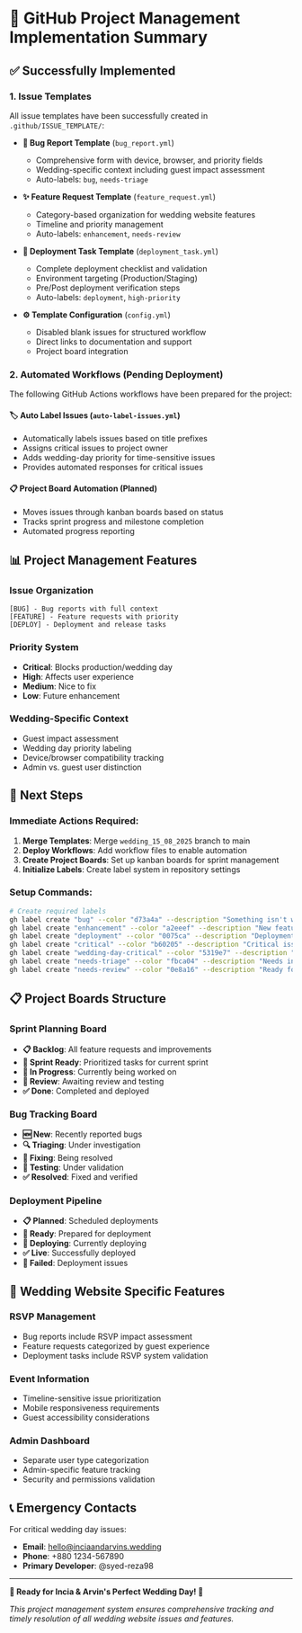# 🎯 GitHub Project Management Implementation Summary

## ✅ Successfully Implemented

### 1. Issue Templates
All issue templates have been successfully created in `.github/ISSUE_TEMPLATE/`:

- **🐛 Bug Report Template** (`bug_report.yml`)
  - Comprehensive form with device, browser, and priority fields
  - Wedding-specific context including guest impact assessment
  - Auto-labels: `bug`, `needs-triage`

- **✨ Feature Request Template** (`feature_request.yml`)
  - Category-based organization for wedding website features
  - Timeline and priority management
  - Auto-labels: `enhancement`, `needs-review`

- **🚀 Deployment Task Template** (`deployment_task.yml`)
  - Complete deployment checklist and validation
  - Environment targeting (Production/Staging)
  - Pre/Post deployment verification steps
  - Auto-labels: `deployment`, `high-priority`

- **⚙️ Template Configuration** (`config.yml`)
  - Disabled blank issues for structured workflow
  - Direct links to documentation and support
  - Project board integration

### 2. Automated Workflows (Pending Deployment)

The following GitHub Actions workflows have been prepared for the project:

#### 🏷️ Auto Label Issues (`auto-label-issues.yml`)
- Automatically labels issues based on title prefixes
- Assigns critical issues to project owner
- Adds wedding-day priority for time-sensitive issues
- Provides automated responses for critical issues

#### 📋 Project Board Automation (Planned)
- Moves issues through kanban boards based on status
- Tracks sprint progress and milestone completion
- Automated progress reporting

## 📊 Project Management Features

### Issue Organization
```
[BUG] - Bug reports with full context
[FEATURE] - Feature requests with priority
[DEPLOY] - Deployment and release tasks
```

### Priority System
- **Critical**: Blocks production/wedding day
- **High**: Affects user experience
- **Medium**: Nice to fix
- **Low**: Future enhancement

### Wedding-Specific Context
- Guest impact assessment
- Wedding day priority labeling
- Device/browser compatibility tracking
- Admin vs. guest user distinction

## 🚀 Next Steps

### Immediate Actions Required:
1. **Merge Templates**: Merge `wedding_15_08_2025` branch to main
2. **Deploy Workflows**: Add workflow files to enable automation
3. **Create Project Boards**: Set up kanban boards for sprint management
4. **Initialize Labels**: Create label system in repository settings

### Setup Commands:
```bash
# Create required labels
gh label create "bug" --color "d73a4a" --description "Something isn't working"
gh label create "enhancement" --color "a2eeef" --description "New feature or request"
gh label create "deployment" --color "0075ca" --description "Deployment and release tasks"
gh label create "critical" --color "b60205" --description "Critical issue requiring immediate attention"
gh label create "wedding-day-critical" --color "5319e7" --description "Must be fixed before wedding day"
gh label create "needs-triage" --color "fbca04" --description "Needs investigation and prioritization"
gh label create "needs-review" --color "0e8a16" --description "Ready for review and evaluation"
```

## 📋 Project Boards Structure

### Sprint Planning Board
- **📋 Backlog**: All feature requests and improvements
- **🎯 Sprint Ready**: Prioritized tasks for current sprint
- **🔄 In Progress**: Currently being worked on
- **👀 Review**: Awaiting review and testing
- **✅ Done**: Completed and deployed

### Bug Tracking Board
- **🆕 New**: Recently reported bugs
- **🔍 Triaging**: Under investigation
- **🔧 Fixing**: Being resolved
- **🧪 Testing**: Under validation
- **✅ Resolved**: Fixed and verified

### Deployment Pipeline
- **📋 Planned**: Scheduled deployments
- **🚀 Ready**: Prepared for deployment
- **🔄 Deploying**: Currently deploying
- **✅ Live**: Successfully deployed
- **🔴 Failed**: Deployment issues

## 🎊 Wedding Website Specific Features

### RSVP Management
- Bug reports include RSVP impact assessment
- Feature requests categorized by guest experience
- Deployment tasks include RSVP system validation

### Event Information
- Timeline-sensitive issue prioritization
- Mobile responsiveness requirements
- Guest accessibility considerations

### Admin Dashboard
- Separate user type categorization
- Admin-specific feature tracking
- Security and permissions validation

## 📞 Emergency Contacts

For critical wedding day issues:
- **Email**: hello@inciaandarvins.wedding
- **Phone**: +880 1234-567890
- **Primary Developer**: @syed-reza98

---

**🎉 Ready for Incia & Arvin's Perfect Wedding Day! 🎉**

*This project management system ensures comprehensive tracking and timely resolution of all wedding website issues and features.*